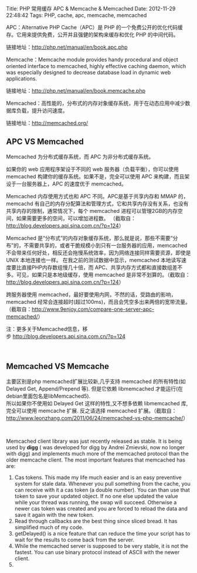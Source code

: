 Title: PHP 常用缓存 APC & Memcache & Memcached
Date: 2012-11-29 22:48:42
Tags: PHP, cache, apc, memcache, memcached


APC：Alternative PHP Cache（APC）是 PHP 的一个免费公开的优化代码缓存。它用来提供免费，公开并且强健的架构来缓存和优化 PHP 的中间代码。
 
链接地址：<http://php.net/manual/en/book.apc.php>
 
Memcache：Memcache module provides handy procedural and object oriented interface to memcached, highly effective caching daemon, which was especially designed to decrease database load in dynamic web applications. 
 
链接地址：<http://php.net/manual/en/book.memcache.php>
 
Memcached：高性能的，分布式的内存对象缓存系统，用于在动态应用中减少数据库负载，提升访问速度。
 
链接地址：<http://memcached.org/>


## APC VS Memcached

Memcached 为分布式缓存系统，而 APC 为非分布式缓存系统。 

如果你的 web 应用程序架设于不同的 web 服务器（负载平衡），你可以使用 memcached 构建你的缓存系统。如果不是，完全可以使用 APC 来构建，而且架设于一台服务器上，APC 的速度优于 memcached。 

Memcached 内存使用方式也和 APC 不同。APC是基于共享内存和 MMAP 的，memcachd 有自己的内存分配算法和管理方式，它和共享内存没有关系，也没有共享内存的限制，通常情况下，每个 memcached 进程可以管理2GB的内存空间，如果需要更多的空间，可以增加进程数。 （截取自：<http://blog.developers.api.sina.com.cn/?p=124>） 

Memcached 是“分布式”的内存对象缓存系统，那么就是说，那些不需要“分布”的，不需要共享的，或者干脆规模小到只有一台服务器的应用，memcached 不会带来任何好处，相反还会拖慢系统效率，因为网络连接同样需要资源，即使是 UNIX 本地连接也一样。 在我之前的测试数据中显示，memcached 本地读写速度要比直接PHP内存数组慢几十倍，而 APC、共享内存方式都和直接数组差不多。可见，如果只是本地级缓存，使用 memcached 是非常不划算的。（截取自：<http://blog.developers.api.sina.com.cn/?p=124>） 

跨服务器使用 memcached，最好要使用内网，不然的话，受路由的影响，memcached 经常会连接超时(超过100ms)，而且会凭空多出来两倍的宽带流量。（截取自：<http://www.9enjoy.com/compare-one-server-apc-memcached/>）

注：更多关于Memcached信息，移步 <http://blog.developers.api.sina.com.cn/?p=124>

 

## Memcached VS Memcache

主要区别是php memcached扩展比较新,几乎支持 memcached 的所有特性(如 Delayed Get, Append/Prepend 等). 但是它依赖 libmemcached 才能运行(在debian里面包名是libMemcached5).  
所以如果你不使用如 Delayed Get 这样的特性,又不想多依赖 libmemcached 库, 完全可以使用 memcache 扩展. 反之请选择 memcached 扩展。（截取自：<http://www.leonzhang.com/2011/06/24/memcached-vs-php-memcache/>）

 

Memcached client library was just recently released as stable. It is being used by **digg** ( was developed for digg by Andrei Zmievski, now no longer with digg) and implements much more of the memcached protocol than the older memcache client. The most important features that memcached has are:

  1. Cas tokens. This made my life much easier and is an easy preventive system for stale data. Whenever you pull something from the cache, you can receive with it a cas token (a double number). You can than use that token to save your updated object. If no one else updated the value while your thread was running, the swap will succeed. Otherwise a newer cas token was created and you are forced to reload the data and save it again with the new token.
  2. Read through callbacks are the best thing since sliced bread. It has simplified much of my code.
  3. getDelayed() is a nice feature that can reduce the time your script has to wait for the results to come back from the server.
  4. While the memcached server is supposed to be very stable, it is not the fastest. You can use binary protocol instead of ASCII with the newer client.
  5.
